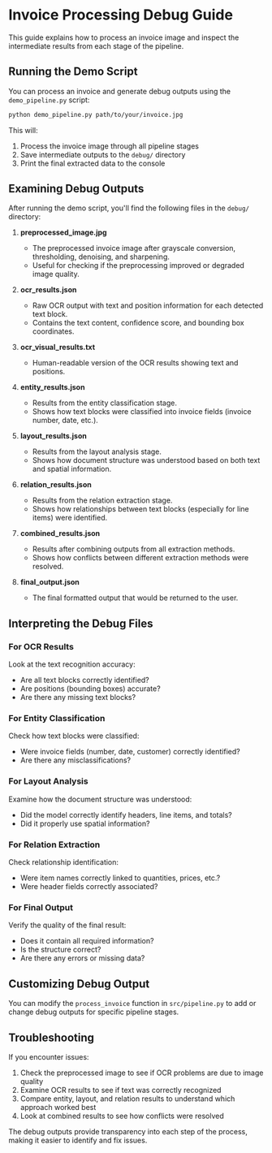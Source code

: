 
# Invoice Processing Debug Guide

This guide explains how to process an invoice image and inspect the intermediate results from each stage of the pipeline.

## Running the Demo Script

You can process an invoice and generate debug outputs using the `demo_pipeline.py` script:

```bash
python demo_pipeline.py path/to/your/invoice.jpg
```

This will:
1. Process the invoice image through all pipeline stages
2. Save intermediate outputs to the `debug/` directory
3. Print the final extracted data to the console

## Examining Debug Outputs

After running the demo script, you'll find the following files in the `debug/` directory:

1. **preprocessed_image.jpg**
   - The preprocessed invoice image after grayscale conversion, thresholding, denoising, and sharpening.
   - Useful for checking if the preprocessing improved or degraded image quality.

2. **ocr_results.json**
   - Raw OCR output with text and position information for each detected text block.
   - Contains the text content, confidence score, and bounding box coordinates.

3. **ocr_visual_results.txt**
   - Human-readable version of the OCR results showing text and positions.

4. **entity_results.json**
   - Results from the entity classification stage.
   - Shows how text blocks were classified into invoice fields (invoice number, date, etc.).

5. **layout_results.json**
   - Results from the layout analysis stage.
   - Shows how document structure was understood based on both text and spatial information.

6. **relation_results.json**
   - Results from the relation extraction stage.
   - Shows how relationships between text blocks (especially for line items) were identified.

7. **combined_results.json**
   - Results after combining outputs from all extraction methods.
   - Shows how conflicts between different extraction methods were resolved.

8. **final_output.json**
   - The final formatted output that would be returned to the user.

## Interpreting the Debug Files

### For OCR Results

Look at the text recognition accuracy:
- Are all text blocks correctly identified?
- Are positions (bounding boxes) accurate?
- Are there any missing text blocks?

### For Entity Classification

Check how text blocks were classified:
- Were invoice fields (number, date, customer) correctly identified?
- Are there any misclassifications?

### For Layout Analysis

Examine how the document structure was understood:
- Did the model correctly identify headers, line items, and totals?
- Did it properly use spatial information?

### For Relation Extraction

Check relationship identification:
- Were item names correctly linked to quantities, prices, etc.?
- Were header fields correctly associated?

### For Final Output

Verify the quality of the final result:
- Does it contain all required information?
- Is the structure correct?
- Are there any errors or missing data?

## Customizing Debug Output

You can modify the `process_invoice` function in `src/pipeline.py` to add or change debug outputs for specific pipeline stages.

## Troubleshooting

If you encounter issues:

1. Check the preprocessed image to see if OCR problems are due to image quality
2. Examine OCR results to see if text was correctly recognized
3. Compare entity, layout, and relation results to understand which approach worked best
4. Look at combined results to see how conflicts were resolved

The debug outputs provide transparency into each step of the process, making it easier to identify and fix issues.
